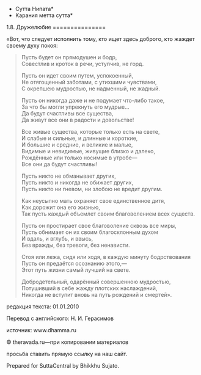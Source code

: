 * Сутта Нипата*
* Карания метта сутта*

1\.8\. Дружелюбие
\=\=\=\=\=\=\=\=\=\=\=\=\=\=\=

«Вот, что следует исполнить тому, кто ищет здесь доброго, кто жаждет своему духу покоя:

> Пусть будет он прямодушен и бодр,  
> Совестлив и кроток в речи, уступчив, не горд\.
>
> Пусть он идет своим путем, успокоенный,  
> Не отягощенный заботами, с утихшими чувствами,  
> С окрепшею мудростью, не надменный, не жадный\.
>
> Пусть он никогда даже и не подумает что\-либо такое,  
> За что бы могли упрекнуть его мудрые…  
> Да будут счастливы все существа,  
> Да живут все они в радости и довольстве\!
>
> Все живые существа, которые только есть на свете,  
> И слабые и сильные, и длинные и короткие,  
> И большие и средние, и великие и малые,  
> Видимые и невидимые, живущие близко и далеко,  
> Рождённые или только носимые в утробе—  
> Все они да будут счастливы\!
>
> Пусть никто не обманывает других,  
> Пусть никто и никогда не обижает других,  
> Пусть никто ни гневом, ни злобою не вредит другим\.
>
> Как неусыпно мать охраняет свое единственное дитя,  
> Как дорожит она его жизнью,  
> Так пусть каждый объемлет своим благоволением всех существ\.
>
> Пусть он простирает свое благоволение сквозь все миры,  
> Пусть обнимает он их своим благосклонным духом  
> И вдаль, и вглубь, и ввысь,  
> Без вражды, без тревоги, без ненависти\.
>
> Стоя или лежа, сидя или ходя, в каждую минуту бодрствования  
> Пусть он предаётся осознанию этого,—  
> Этот путь жизни самый лучший на свете\.
>
> Добродетельный, одарённый совершенною мудростью,  
> Потушивший в себе жажду плотских наслаждений,  
> Никогда не вступит вновь на путь рождений и смертей»\.

редакция текста: 01\.01\.2010

Перевод с английского: Н\. И\. Герасимов

источник: www\.dhamma\.ru

© theravada\.ru—при копировании материалов

просьба ставить прямую ссылку на наш сайт\.

Prepared for SuttaCentral by Bhikkhu Sujato\.